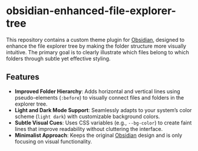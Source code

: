 # obsidian-enhanced-file-explorer-tree

This repository contains a custom theme plugin for [Obsidian](https://obsidian.md/), designed to enhance the file explorer tree by making the folder structure more visually intuitive. The primary goal is to clearly illustrate which files belong to which folders through subtle yet effective styling.

## Features

- **Improved Folder Hierarchy**: Adds horizontal and vertical lines using pseudo-elements (`:before`) to visually connect files and folders in the explorer tree.
- **Light and Dark Mode Support**: Seamlessly adapts to your system’s color scheme (`light dark`) with customizable background colors.
- **Subtle Visual Cues**: Uses CSS variables (e.g., `--bg-color`) to create faint lines that improve readability without cluttering the interface.
- **Minimalist Approach**: Keeps the original [Obsidian](https://obsidian.md/) design and is only focusing on visual functionality.